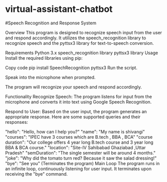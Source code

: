 # virtual-assistant-chatbot
#Speech Recognition and Response System

Overview
This program is designed to recognize speech input from the user and respond accordingly. It utilizes the speech_recognition library to recognize speech and the pyttsx3 library for text-to-speech conversion.

Requirements
Python 3.x
speech_recognition library
pyttsx3 library
Usage
Install the required libraries using pip:

Copy code
pip install SpeechRecognition pyttsx3
Run the script.

Speak into the microphone when prompted.

The program will recognize your speech and respond accordingly.

Functionality
Recognize Speech: The program listens for input from the microphone and converts it into text using Google Speech Recognition.

Respond to User: Based on the user input, the program generates an appropriate response. Here are some supported queries and their responses:

"hello": "Hello, how can I help you?"
"name": "My name is shivangi"
"courses": "IPEC have 3 courses which are B.tech , BBA , BCA"
"course duration": "Our college offers 4 year long B.tech course and 3 year long BBA & BCA course."
"location": "Site-IV Sahibabad Ghaziabad ,Uttar Pradesh"
"semDuration": "The single semester will be around 4 months."
"joke": "Why did the tomato turn red? Because it saw the salad dressing!"
"bye": "See you" (Terminates the program)
Main Loop
The program runs in an infinite loop, continuously listening for user input. It terminates upon receiving the "bye" command.
